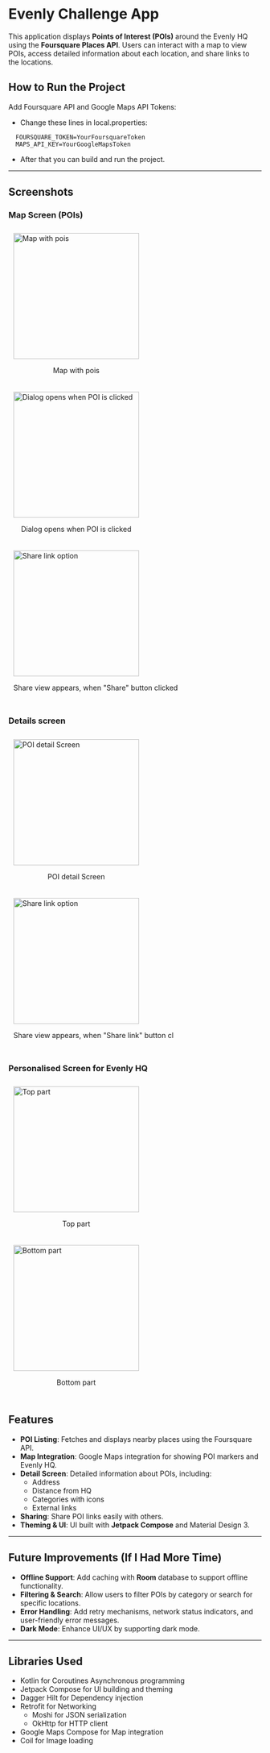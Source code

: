 # Evenly Challenge App

This application displays **Points of Interest (POIs)** around the Evenly HQ using the **Foursquare Places API**. Users can interact with a map to view POIs, access detailed information about each location, and share links to the locations.

## How to Run the Project

Add Foursquare API and Google Maps API Tokens:
- Change these lines in local.properties:
```
  FOURSQUARE_TOKEN=YourFoursquareToken
  MAPS_API_KEY=YourGoogleMapsToken
```

- After that you can build and run the project.
---
## Screenshots

### Map Screen (POIs)

<div style="display: flex; flex-wrap: wrap;">
    <div style="margin: 10px;">
        <img src="images/pois.png" alt="Map with pois" width="250"/>
        <p style="text-align: center;">Map with pois</p>
    </div>
    <div style="margin: 10px;">
        <img src="images/poi_dialog.png" alt="Dialog opens when POI is clicked" width="250"/>
        <p style="text-align: center;">Dialog opens when POI is clicked</p>
    </div>
    <div style="margin: 10px;">
        <img src="images/sharelink.png" alt="Share link option" width="250"/>
        <p style="text-align: center;">Share view appears, when "Share" button clicked</p>
    </div>
</div>

### Details screen

<div style="display: flex; flex-wrap: wrap;">
    <div style="margin: 10px;">
        <img src="images/detail_info.png" alt="POI detail Screen" width="250"/>
        <p style="text-align: center;">POI detail Screen</p>
    </div>
    <div style="margin: 10px;">
        <img src="images/details_shares.png" alt="Share link option" width="250"/>
        <p style="text-align: center;">Share view appears, when "Share link" button cl</p>
    </div>
</div>

### Personalised Screen for Evenly HQ

<div style="display: flex; flex-wrap: wrap;">
    <div style="margin: 10px;">
        <img src="images/evenly_top.png" alt="Top part" width="250"/>
        <p style="text-align: center;">Top part</p>
    </div>
    <div style="margin: 10px;">
        <img src="images/evenly_bottom.png" alt="Bottom part" width="250"/>
        <p style="text-align: center;">Bottom part</p>
    </div>
</div>


## Features

- **POI Listing**: Fetches and displays nearby places using the Foursquare API.
- **Map Integration**: Google Maps integration for showing POI markers and Evenly HQ.
- **Detail Screen**: Detailed information about POIs, including:
    - Address
    - Distance from HQ
    - Categories with icons
    - External links
- **Sharing**: Share POI links easily with others.
- **Theming & UI**: UI built with **Jetpack Compose** and Material Design 3.

---

## Future Improvements (If I Had More Time)

- **Offline Support**: Add caching with **Room** database to support offline functionality.
- **Filtering & Search**: Allow users to filter POIs by category or search for specific locations.
- **Error Handling**: Add retry mechanisms, network status indicators, and user-friendly error messages.
- **Dark Mode**: Enhance UI/UX by supporting dark mode.

---

## Libraries Used
- Kotlin for Coroutines	Asynchronous programming
- Jetpack Compose for UI building and theming
- Dagger Hilt for Dependency injection
- Retrofit for Networking
  - Moshi for JSON serialization
  - OkHttp for HTTP client
- Google Maps Compose for Map integration
- Coil for Image loading